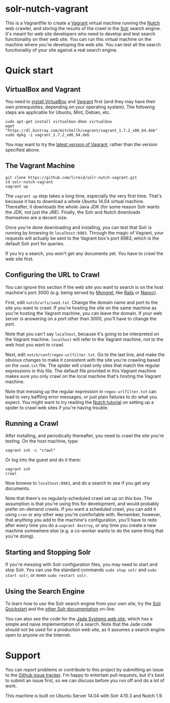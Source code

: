 # solr-nutch-vagrant

This is a Vagrantfile to create a [Vagrant](https://www.vagrantup.com/) virtual machine running the [Nutch](http://nutch.apache.org/) web crawler, and storing the results of the crawl in the [Solr](http://lucene.apache.org/solr/) search engine. It's meant for web site developers who need to develop and test search functionality on their web site. You can run this virtual machine on the machine where you're developing the web site. You can test all the search functionality of your site against a real search engine.

# Quick start

## VirtualBox and Vagrant
You need to [install VirtualBox](https://www.virtualbox.org/wiki/Downloads) and [Vagrant](https://www.vagrantup.com/downloads.html) first (and they may have their own prerequisites, depending on your operating system). The following steps are applicable for Ubuntu, Mint, Debian, etc.

    sudo apt-get install virtualbox-dkms virtualbox
    wget "https://dl.bintray.com/mitchellh/vagrant/vagrant_1.7.2_x86_64.deb"
    sudo dpkg -i vagrant_1.7.2_x86_64.deb

You may want to try the [latest version of Vagrant](https://www.vagrantup.com/downloads.html), rather than the version specified above.

## The Vagrant Machine

    git clone https://github.com/lcreid/solr-nutch-vagrant.git
    cd solr-nutch-vagrant
    vagrant up

The `vagrant up` step takes a long time, especially the very first time. That's because it has to download a whole Ubuntu 14.04 virtual machine. Thereafter, it downloads the whole Java JDK (for some reason Solr wants the JDK, not just the JRE). Finally, the Solr and Nutch downloads themselves are a decent size.

Once you're done downloading and installing, you can test that Solr is running by browsing to `localhost:8983`. Through the magic of Vagrant, your requests will actually be sent to the Vagrant box's port 8983, which is the default Solr port for queries.

If you try a search, you won't get any documents yet. You have to crawl the web site first.

## Configuring the URL to Crawl
You can ignore this section if the web site you want to search is on the host machine's port 3000 (e.g. being served by [Mongrel](https://rubygems.org/gems/mongrel/versions/1.1.5), like [Rails](http://rubyonrails.org) or [Nanoc](http://nanoc.ws)).

First, edit `nutch/urls/seed.txt`. Change the domain name and port to the site you want to crawl. If you're hosting the site on the same machine as you're hosting the Vagrant machine, you can leave the domain. If your web server is answering on a port other than 3000, you'll have to change the port.

Note that you can't say `localhost`, because it's going to be interpreted on the Vagrant machine. `localhost` will refer to the Vagrant machine, not to the web host you want to crawl.

Next, edit `nutch/conf/regex-urlfilter.txt`. Go to the last line, and make the obvious changes to make it consistent with the site you're crawling based on the `seed.txt` file. The spider will crawl only sites that match the regular expressions in this file. The default file provided in this Vagrant machine makes sure you only crawl on the local machine that's hosting the Vagrant machine.

Note that messing up the regular expression in `regex-urlfilter.txt` can lead to very baffling error messages, or just plain failures to do what you expect. You might want to try reading the [Nutch tutorial](http://wiki.apache.org/nutch/NutchTutorial) on setting up a spider to crawl web sites if you're having trouble.

## Running a Crawl
After installing, and periodically thereafter, you need to crawl the site you're testing. On the host machine, type:

    vagrant ssh -c "crawl"

Or log into the guest and do it there:

    vagrant ssh
    crawl

Now browse to `localhost:8983`, and do a search to see if you get any documents.

Note that there's no regularly-scheduled crawl set up on this box. The assumption is that you're using this for development, and would probably prefer on-demand crawls. If you want a scheduled crawl, you can add it using `cron` or any other way you're comfortable with. Remember, however, that anything you add to the machine's configuration, you'll have to redo after every time you do a `vagrant destroy`, or any time you create a new machine somewhere else (e.g. a co-worker wants to do the same thing that you're doing).

## Starting and Stopping Solr
If you're messing with Solr configuration files, you may need to start and stop Solr. You can use the standard commands `sudo stop solr` and `sudo start solr`, or even `sudo restart solr`.

## Using the Search Engine
To learn how to *use* the Solr search engine from your own site, try the [Solr Quickstart](http://lucene.apache.org/solr/quickstart.html) and the [other Solr documentation](http://lucene.apache.org/solr/resources.html) on-line.

You can also see the code for the [Jade Systems web site](https://github.com/lcreid/jade-site), which has a simple and naive implementation of a search. Note that the Jade code should not be used for a production web site, as it assumes a search engine open to anyone on the Internet.

# Support
You can report problems or contribute to this project by submitting an issue to the [Github issue tracker](https://github.com/lcreid/solr-nutch-vagrant/issues). I'm happy to entertain pull requests, but it's best to submit an issue first, so we can discuss before you run off and do a lot of work.

This machine is built on Ubuntu Server 14.04 with Solr 4.10.3 and Nutch 1.9.
